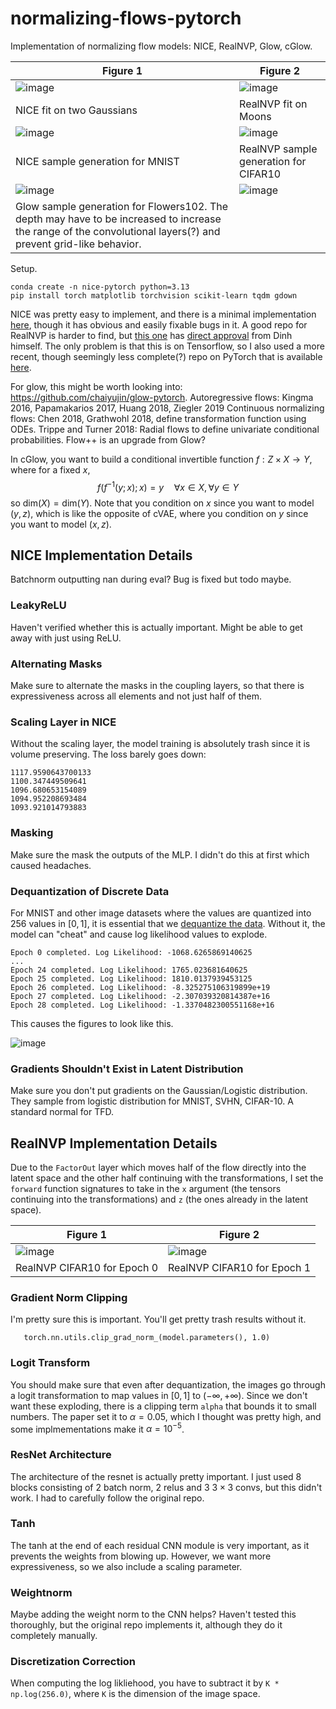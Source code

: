 # normalizing-flows-pytorch

Implementation of normalizing flow models: NICE, RealNVP, Glow, cGlow.

| Figure 1 | Figure 2 |
|----------|----------|
| ![image](fig/readme/two_gaussians.png) | ![image](fig/readme/moons.png) | 
| NICE fit on two Gaussians | RealNVP fit on Moons |
| ![image](fig/readme/nice_mnist.png) | ![image](fig/readme/realnvp_cifar10_ep40.png) |
| NICE sample generation for MNIST | RealNVP sample generation for CIFAR10 |
| ![image](fig/readme/glow_flowers_ep41.png) | ![image]() |
| Glow sample generation for Flowers102. The depth may have to be increased to increase the range of the convolutional layers(?) and prevent grid-like behavior. | |

Setup. 
```
conda create -n nice-pytorch python=3.13
pip install torch matplotlib torchvision scikit-learn tqdm gdown
``` 

NICE was pretty easy to implement, and there is a minimal implementation [here](https://github.com/DakshIdnani/pytorch-nice), though it has obvious and easily fixable bugs in it. A good repo for RealNVP is harder to find, but [this one](https://github.com/taesungp/real-nvp) has [direct approval](https://www.reddit.com/r/MachineLearning/comments/584z36/r_density_estimation_using_real_nvp_talk_at/) from Dinh himself. The only problem is that this is on Tensorflow, so I also used a more recent, though seemingly less complete(?) repo on PyTorch that is available [here](https://github.com/shirleyzhu233/realNVP). 

For glow, this might be worth looking into: https://github.com/chaiyujin/glow-pytorch. 
Autoregressive flows: Kingma 2016, Papamakarios 2017, Huang 2018, Ziegler 2019 
Continuous normalizing flows: Chen 2018, Grathwohl 2018, define transformation function using ODEs. 
Trippe and Turner 2018: Radial flows to define univariate conditional probabilities. 
Flow++ is an upgrade from Glow?

In cGlow, you want to build a conditional invertible function $f: Z \times X \to Y$, where for a fixed $x$, 
$$
   f( f^{-1} (y; x); x) = y \quad \forall x \in X, \forall y \in Y
$$
so $\mathrm{dim}(X) = \mathrm{dim}(Y)$. Note that you condition on $x$ since you want to model $(y, z)$, which is like the opposite of cVAE, where you condition on $y$ since you want to model $(x, z)$. 

## NICE Implementation Details

   Batchnorm outputting nan during eval? Bug is fixed but todo maybe. 

### LeakyReLU 

   Haven't verified whether this is actually important. Might be able to get away with just using ReLU. 

### Alternating Masks 

   Make sure to alternate the masks in the coupling layers, so that there is expressiveness across all elements and not just half of them. 

### Scaling Layer in NICE

   Without the scaling layer, the model training is absolutely trash since it is volume preserving. The loss barely goes down: 
   ```
   1117.9590643700133
   1100.347449509641
   1096.680653154089
   1094.952208693484
   1093.921014793883
   ```

### Masking 

   Make sure the mask the outputs of the MLP. I didn't do this at first which caused headaches. 

### Dequantization of Discrete Data 

   For MNIST and other image datasets where the values are quantized into 256 values in $[0, 1]$, it is essential that we [dequantize the data](https://stats.stackexchange.com/questions/409284/why-does-discrete-data-distribution-has-differential-entropy-of-negative-infinit). Without it, the model can "cheat" and cause log likelihood values to explode. 
   ```
   Epoch 0 completed. Log Likelihood: -1068.6265869140625
   ...
   Epoch 24 completed. Log Likelihood: 1765.023681640625
   Epoch 25 completed. Log Likelihood: 1810.0137939453125
   Epoch 26 completed. Log Likelihood: -8.325275106319899e+19
   Epoch 27 completed. Log Likelihood: -2.307039320814387e+16
   Epoch 28 completed. Log Likelihood: -1.3370482300551168e+16
   ```

   This causes the figures to look like this. 

   ![image](fig/readme/err_sample.png)

### Gradients Shouldn't Exist in Latent Distribution  

   Make sure you don't put gradients on the Gaussian/Logistic distribution. 
   They sample from logistic distribution for MNIST, SVHN, CIFAR-10. A standard normal for TFD. 


## RealNVP Implementation Details 

   Due to the `FactorOut` layer which moves half of the flow directly into the latent space and the other half continuing with the transformations, I set the `forward` function signatures to take in the `x` argument (the tensors continuing into the transformations) and `z` (the ones already in the latent space). 

   | Figure 1 | Figure 2 |
   |----------|----------|
   | ![image](fig/readme/realnvp_cifar10_ep0.png) | ![image](fig/readme/realnvp_cifar10_ep1.png) | 
   | RealNVP CIFAR10 for Epoch 0 | RealNVP CIFAR10 for Epoch 1 |


### Gradient Norm Clipping 

   I'm pretty sure this is important. You'll get pretty trash results without it. 

   ```
      torch.nn.utils.clip_grad_norm_(model.parameters(), 1.0)
   ```
      
### Logit Transform 

   You should make sure that even after dequantization, the images go through a logit transformation to map values in $[0, 1]$ to $(-\infty, +\infty)$. Since we don't want these exploding, there is a clipping term `alpha` that bounds it to small numbers. The paper set it to $\alpha = 0.05$, which I thought was pretty high, and some implmementations make it $\alpha = 10^{-5}$. 

### ResNet Architecture 

   The architecture of the resnet is actually pretty important. I just used 8 blocks consisting of 2 batch norm, 2 relus and 3 $3 \times 3$ convs, but this didn't work. I had to carefully follow the original repo. 

### Tanh 

   The tanh at the end of each residual CNN module is very important, as it prevents the weights from blowing up. However, we want more expressiveness, so we also include a scaling parameter. 

### Weightnorm 

   Maybe adding the weight norm to the CNN helps? Haven't tested this thoroughly, but the original repo implements it, although they do it completely manually. 

### Discretization Correction 

   When computing the log likliehood, you have to subtract it by `K * np.log(256.0)`, where `K` is the dimension of the image space. 


